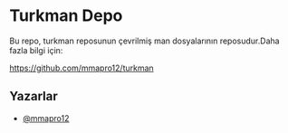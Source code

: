 
# Turkman Depo

Bu repo, turkman reposunun çevrilmiş man dosyalarının reposudur.Daha fazla bilgi için:

https://github.com/mmapro12/turkman

## Yazarlar

- [@mmapro12](https://www.github.com/mmapro12)

